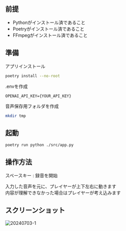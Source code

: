 ## 前提
- Pythonがインストール済であること
- Poetryがインストール済であること
- FFmpegがインストール済であること

## 準備

アプリインストール

```bash
poetry install --no-root
```

.envを作成

```dotenv
OPENAI_API_KEY={YOUR_API_KEY}
```

音声保存用フォルダを作成

```bash
mkdir tmp
```

## 起動

```bash
poetry run python ./src/app.py
```

## 操作方法
スペースキー : 録音を開始

入力した音声を元に、プレイヤーが上下左右に動きます  
内容が理解できなかった場合はプレイヤーが考え込みます

## スクリーンショット
![20240703-1](https://github.com/ginshari/phaser-whisper-langchain-sample/assets/55611279/c5b4cecd-4fb4-4d06-b19d-dd3fa4224fac)
